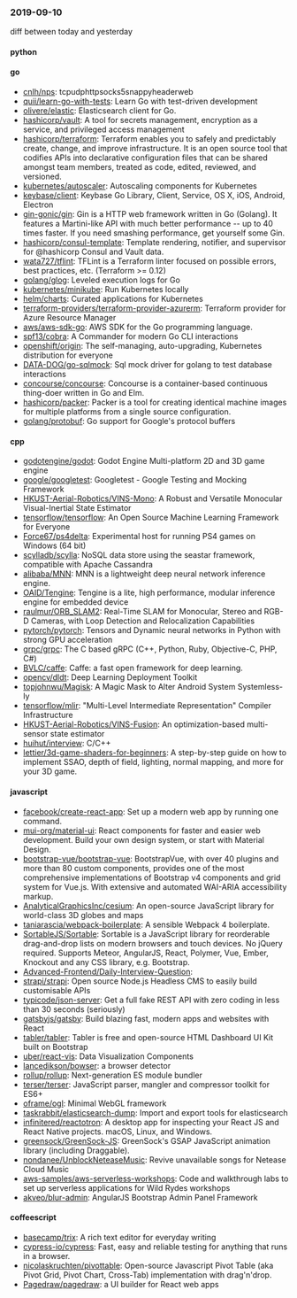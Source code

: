 ### 2019-09-10
diff between today and yesterday

#### python

#### go
* [cnlh/nps](https://github.com/cnlh/nps): tcpudphttpsocks5snappyheaderweb
* [quii/learn-go-with-tests](https://github.com/quii/learn-go-with-tests): Learn Go with test-driven development
* [olivere/elastic](https://github.com/olivere/elastic): Elasticsearch client for Go.
* [hashicorp/vault](https://github.com/hashicorp/vault): A tool for secrets management, encryption as a service, and privileged access management
* [hashicorp/terraform](https://github.com/hashicorp/terraform): Terraform enables you to safely and predictably create, change, and improve infrastructure. It is an open source tool that codifies APIs into declarative configuration files that can be shared amongst team members, treated as code, edited, reviewed, and versioned.
* [kubernetes/autoscaler](https://github.com/kubernetes/autoscaler): Autoscaling components for Kubernetes
* [keybase/client](https://github.com/keybase/client): Keybase Go Library, Client, Service, OS X, iOS, Android, Electron
* [gin-gonic/gin](https://github.com/gin-gonic/gin): Gin is a HTTP web framework written in Go (Golang). It features a Martini-like API with much better performance -- up to 40 times faster. If you need smashing performance, get yourself some Gin.
* [hashicorp/consul-template](https://github.com/hashicorp/consul-template): Template rendering, notifier, and supervisor for @hashicorp Consul and Vault data.
* [wata727/tflint](https://github.com/wata727/tflint): TFLint is a Terraform linter focused on possible errors, best practices, etc. (Terraform >= 0.12)
* [golang/glog](https://github.com/golang/glog): Leveled execution logs for Go
* [kubernetes/minikube](https://github.com/kubernetes/minikube): Run Kubernetes locally
* [helm/charts](https://github.com/helm/charts): Curated applications for Kubernetes
* [terraform-providers/terraform-provider-azurerm](https://github.com/terraform-providers/terraform-provider-azurerm): Terraform provider for Azure Resource Manager
* [aws/aws-sdk-go](https://github.com/aws/aws-sdk-go): AWS SDK for the Go programming language.
* [spf13/cobra](https://github.com/spf13/cobra): A Commander for modern Go CLI interactions
* [openshift/origin](https://github.com/openshift/origin): The self-managing, auto-upgrading, Kubernetes distribution for everyone
* [DATA-DOG/go-sqlmock](https://github.com/DATA-DOG/go-sqlmock): Sql mock driver for golang to test database interactions
* [concourse/concourse](https://github.com/concourse/concourse): Concourse is a container-based continuous thing-doer written in Go and Elm.
* [hashicorp/packer](https://github.com/hashicorp/packer): Packer is a tool for creating identical machine images for multiple platforms from a single source configuration.
* [golang/protobuf](https://github.com/golang/protobuf): Go support for Google's protocol buffers

#### cpp
* [godotengine/godot](https://github.com/godotengine/godot): Godot Engine  Multi-platform 2D and 3D game engine
* [google/googletest](https://github.com/google/googletest): Googletest - Google Testing and Mocking Framework
* [HKUST-Aerial-Robotics/VINS-Mono](https://github.com/HKUST-Aerial-Robotics/VINS-Mono): A Robust and Versatile Monocular Visual-Inertial State Estimator
* [tensorflow/tensorflow](https://github.com/tensorflow/tensorflow): An Open Source Machine Learning Framework for Everyone
* [Force67/ps4delta](https://github.com/Force67/ps4delta): Experimental host for running PS4 games on Windows (64 bit)
* [scylladb/scylla](https://github.com/scylladb/scylla): NoSQL data store using the seastar framework, compatible with Apache Cassandra
* [alibaba/MNN](https://github.com/alibaba/MNN): MNN is a lightweight deep neural network inference engine.
* [OAID/Tengine](https://github.com/OAID/Tengine): Tengine is a lite, high performance, modular inference engine for embedded device
* [raulmur/ORB_SLAM2](https://github.com/raulmur/ORB_SLAM2): Real-Time SLAM for Monocular, Stereo and RGB-D Cameras, with Loop Detection and Relocalization Capabilities
* [pytorch/pytorch](https://github.com/pytorch/pytorch): Tensors and Dynamic neural networks in Python with strong GPU acceleration
* [grpc/grpc](https://github.com/grpc/grpc): The C based gRPC (C++, Python, Ruby, Objective-C, PHP, C#)
* [BVLC/caffe](https://github.com/BVLC/caffe): Caffe: a fast open framework for deep learning.
* [opencv/dldt](https://github.com/opencv/dldt): Deep Learning Deployment Toolkit
* [topjohnwu/Magisk](https://github.com/topjohnwu/Magisk): A Magic Mask to Alter Android System Systemless-ly
* [tensorflow/mlir](https://github.com/tensorflow/mlir): "Multi-Level Intermediate Representation" Compiler Infrastructure
* [HKUST-Aerial-Robotics/VINS-Fusion](https://github.com/HKUST-Aerial-Robotics/VINS-Fusion): An optimization-based multi-sensor state estimator
* [huihut/interview](https://github.com/huihut/interview):  C/C++ 
* [lettier/3d-game-shaders-for-beginners](https://github.com/lettier/3d-game-shaders-for-beginners):  A step-by-step guide on how to implement SSAO, depth of field, lighting, normal mapping, and more for your 3D game.

#### javascript
* [facebook/create-react-app](https://github.com/facebook/create-react-app): Set up a modern web app by running one command.
* [mui-org/material-ui](https://github.com/mui-org/material-ui): React components for faster and easier web development. Build your own design system, or start with Material Design.
* [bootstrap-vue/bootstrap-vue](https://github.com/bootstrap-vue/bootstrap-vue): BootstrapVue, with over 40 plugins and more than 80 custom components, provides one of the most comprehensive implementations of Bootstrap v4 components and grid system for Vue.js. With extensive and automated WAI-ARIA accessibility markup.
* [AnalyticalGraphicsInc/cesium](https://github.com/AnalyticalGraphicsInc/cesium): An open-source JavaScript library for world-class 3D globes and maps 
* [taniarascia/webpack-boilerplate](https://github.com/taniarascia/webpack-boilerplate): A sensible Webpack 4 boilerplate.
* [SortableJS/Sortable](https://github.com/SortableJS/Sortable): Sortable  is a JavaScript library for reorderable drag-and-drop lists on modern browsers and touch devices. No jQuery required. Supports Meteor, AngularJS, React, Polymer, Vue, Ember, Knockout and any CSS library, e.g. Bootstrap.
* [Advanced-Frontend/Daily-Interview-Question](https://github.com/Advanced-Frontend/Daily-Interview-Question): 
* [strapi/strapi](https://github.com/strapi/strapi):  Open source Node.js Headless CMS to easily build customisable APIs
* [typicode/json-server](https://github.com/typicode/json-server): Get a full fake REST API with zero coding in less than 30 seconds (seriously)
* [gatsbyjs/gatsby](https://github.com/gatsbyjs/gatsby): Build blazing fast, modern apps and websites with React
* [tabler/tabler](https://github.com/tabler/tabler): Tabler is free and open-source HTML Dashboard UI Kit built on Bootstrap
* [uber/react-vis](https://github.com/uber/react-vis): Data Visualization Components
* [lancedikson/bowser](https://github.com/lancedikson/bowser): a browser detector
* [rollup/rollup](https://github.com/rollup/rollup): Next-generation ES module bundler
* [terser/terser](https://github.com/terser/terser):  JavaScript parser, mangler and compressor toolkit for ES6+
* [oframe/ogl](https://github.com/oframe/ogl): Minimal WebGL framework
* [taskrabbit/elasticsearch-dump](https://github.com/taskrabbit/elasticsearch-dump): Import and export tools for elasticsearch
* [infinitered/reactotron](https://github.com/infinitered/reactotron): A desktop app for inspecting your React JS and React Native projects. macOS, Linux, and Windows.
* [greensock/GreenSock-JS](https://github.com/greensock/GreenSock-JS): GreenSock's GSAP JavaScript animation library (including Draggable).
* [nondanee/UnblockNeteaseMusic](https://github.com/nondanee/UnblockNeteaseMusic): Revive unavailable songs for Netease Cloud Music
* [aws-samples/aws-serverless-workshops](https://github.com/aws-samples/aws-serverless-workshops): Code and walkthrough labs to set up serverless applications for Wild Rydes workshops
* [akveo/blur-admin](https://github.com/akveo/blur-admin): AngularJS Bootstrap Admin Panel Framework

#### coffeescript
* [basecamp/trix](https://github.com/basecamp/trix): A rich text editor for everyday writing
* [cypress-io/cypress](https://github.com/cypress-io/cypress): Fast, easy and reliable testing for anything that runs in a browser.
* [nicolaskruchten/pivottable](https://github.com/nicolaskruchten/pivottable): Open-source Javascript Pivot Table (aka Pivot Grid, Pivot Chart, Cross-Tab) implementation with drag'n'drop.
* [Pagedraw/pagedraw](https://github.com/Pagedraw/pagedraw): a UI builder for React web apps
